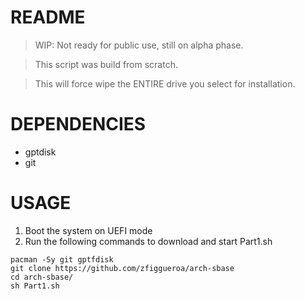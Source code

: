 # README
>WIP: Not ready for public use, still on alpha phase.

>This script was build from scratch.

>This will force wipe the ENTIRE drive you select for installation.
# DEPENDENCIES
- gptdisk
- git
# USAGE
1) Boot the system on UEFI mode
2) Run the following commands to download and start Part1.sh
```
pacman -Sy git gptfdisk
git clone https://github.com/zfiggueroa/arch-sbase
cd arch-sbase/
sh Part1.sh
```
